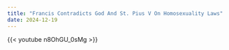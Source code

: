 ```yaml
---
title: "Francis Contradicts God And St. Pius V On Homosexuality Laws"
date: 2024-12-19
---
```


{{< youtube n8OhGU_0sMg >}}

